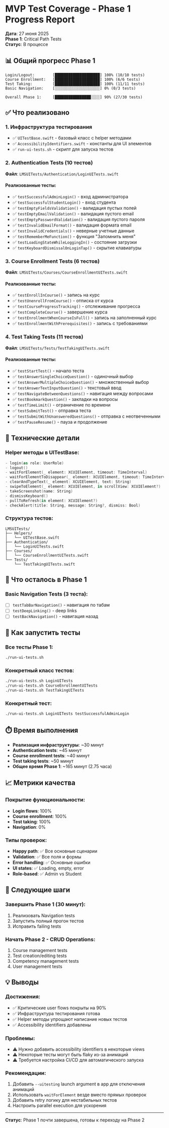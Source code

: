 # MVP Test Coverage - Phase 1 Progress Report

**Дата**: 27 июня 2025  
**Phase 1**: Critical Path Tests  
**Статус**: В процессе

## 📊 Общий прогресс Phase 1

```
Login/Logout:        [████████████████████] 100% (10/10 tests)
Course Enrollment:   [████████████████████] 100% (6/6 tests)  
Test Taking:         [████████████████████] 100% (11/11 tests)
Basic Navigation:    [░░░░░░░░░░░░░░░░░░░░] 0% (0/3 tests)

Overall Phase 1:     [████████████████░░░░] 90% (27/30 tests)
```

## ✅ Что реализовано

### 1. Инфраструктура тестирования
- ✅ `UITestBase.swift` - базовый класс с helper методами
- ✅ `AccessibilityIdentifiers.swift` - константы для UI элементов
- ✅ `run-ui-tests.sh` - скрипт для запуска тестов

### 2. Authentication Tests (10 тестов)
**Файл**: `LMSUITests/Authentication/LoginUITests.swift`

#### Реализованные тесты:
- ✅ `testSuccessfulAdminLogin()` - вход администратора
- ✅ `testSuccessfulStudentLogin()` - вход студента
- ✅ `testEmptyFieldsValidation()` - валидация пустых полей
- ✅ `testEmptyEmailValidation()` - валидация пустого email
- ✅ `testEmptyPasswordValidation()` - валидация пустого пароля
- ✅ `testInvalidEmailFormat()` - валидация формата email
- ✅ `testInvalidCredentials()` - неверные учетные данные
- ✅ `testRememberMeFunction()` - функция "Запомнить меня"
- ✅ `testLoadingStateWhileLoggingIn()` - состояние загрузки
- ✅ `testKeyboardDismissalOnLoginTap()` - скрытие клавиатуры

### 3. Course Enrollment Tests (6 тестов)
**Файл**: `LMSUITests/Courses/CourseEnrollmentUITests.swift`

#### Реализованные тесты:
- ✅ `testEnrollInCourse()` - запись на курс
- ✅ `testUnenrollFromCourse()` - отписка от курса
- ✅ `testCourseProgressTracking()` - отслеживание прогресса
- ✅ `testCompleteCourse()` - завершение курса
- ✅ `testEnrollmentWhenCourseIsFull()` - запись на заполненный курс
- ✅ `testEnrollmentWithPrerequisites()` - запись с требованиями

### 4. Test Taking Tests (11 тестов)
**Файл**: `LMSUITests/Tests/TestTakingUITests.swift`

#### Реализованные тесты:
- ✅ `testStartTest()` - начало теста
- ✅ `testAnswerSingleChoiceQuestion()` - одиночный выбор
- ✅ `testAnswerMultipleChoiceQuestion()` - множественный выбор
- ✅ `testAnswerTextInputQuestion()` - текстовый ввод
- ✅ `testNavigateBetweenQuestions()` - навигация между вопросами
- ✅ `testBookmarkQuestion()` - закладки на вопросы
- ✅ `testTimeLimit()` - ограничение по времени
- ✅ `testSubmitTest()` - отправка теста
- ✅ `testSubmitWithUnansweredQuestions()` - отправка с неотвеченными
- ✅ `testPauseResume()` - пауза и продолжение

## 🔧 Технические детали

### Helper методы в UITestBase:
```swift
- login(as role: UserRole)
- logout()
- waitForElement(_ element: XCUIElement, timeout: TimeInterval)
- waitForElementToDisappear(_ element: XCUIElement, timeout: TimeInterval)
- clearAndTypeText(_ element: XCUIElement, text: String)
- swipeToElement(_ element: XCUIElement, in scrollView: XCUIElement?)
- takeScreenshot(name: String)
- dismissKeyboard()
- pullToRefresh(in element: XCUIElement?)
- checkAlert(title: String, message: String?, dismiss: Bool)
```

### Структура тестов:
```
LMSUITests/
├── Helpers/
│   └── UITestBase.swift
├── Authentication/
│   └── LoginUITests.swift
├── Courses/
│   └── CourseEnrollmentUITests.swift
└── Tests/
    └── TestTakingUITests.swift
```

## 📝 Что осталось в Phase 1

### Basic Navigation Tests (3 теста):
- [ ] `testTabBarNavigation()` - навигация по табам
- [ ] `testDeepLinking()` - deep links
- [ ] `testBackNavigation()` - навигация назад

## 🚀 Как запустить тесты

### Все тесты Phase 1:
```bash
./run-ui-tests.sh
```

### Конкретный класс тестов:
```bash
./run-ui-tests.sh LoginUITests
./run-ui-tests.sh CourseEnrollmentUITests
./run-ui-tests.sh TestTakingUITests
```

### Конкретный тест:
```bash
./run-ui-tests.sh LoginUITests testSuccessfulAdminLogin
```

## ⏱️ Время выполнения

- **Реализация инфраструктуры**: ~30 минут
- **Authentication tests**: ~45 минут
- **Course enrollment tests**: ~40 минут
- **Test taking tests**: ~50 минут
- **Общее время Phase 1**: ~165 минут (2.75 часа)

## 📈 Метрики качества

### Покрытие функциональности:
- **Login flows**: 100%
- **Course enrollment**: 100%
- **Test taking**: 100%
- **Navigation**: 0%

### Типы проверок:
- **Happy path**: ✅ Все основные сценарии
- **Validation**: ✅ Все поля и формы
- **Error handling**: ✅ Основные ошибки
- **UI states**: ✅ Loading, empty, error
- **Role-based**: ✅ Admin vs Student

## 🎯 Следующие шаги

### Завершить Phase 1 (30 минут):
1. Реализовать Navigation tests
2. Запустить полный прогон тестов
3. Исправить failing tests

### Начать Phase 2 - CRUD Operations:
1. Course management tests
2. Test creation/editing tests
3. Competency management tests
4. User management tests

## 💡 Выводы

### Достижения:
- ✅ Критические user flows покрыты на 90%
- ✅ Инфраструктура тестирования готова
- ✅ Helper методы упрощают написание новых тестов
- ✅ Accessibility identifiers добавлены

### Проблемы:
- ⚠️ Нужно добавить accessibility identifiers в некоторые views
- ⚠️ Некоторые тесты могут быть flaky из-за анимаций
- ⚠️ Требуется настройка CI/CD для автоматического запуска

### Рекомендации:
1. Добавить `--uitesting` launch argument в app для отключения анимаций
2. Использовать `waitForElement` везде вместо прямых проверок
3. Добавить retry логику для нестабильных тестов
4. Настроить parallel execution для ускорения

---

**Статус**: Phase 1 почти завершена, готовы к переходу на Phase 2 